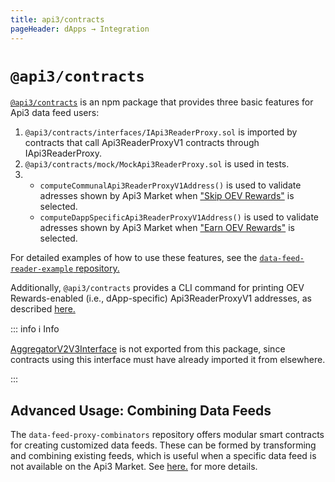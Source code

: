 ```yaml
---
title: api3/contracts
pageHeader: dApps → Integration
---
```


<PageHeader/>

# `@api3/contracts`

[`@api3/contracts`](https://www.npmjs.com/package/@api3/contracts) is an npm package that provides three basic features for Api3 data feed users:

1. `@api3/contracts/interfaces/IApi3ReaderProxy.sol` is imported by contracts that call Api3ReaderProxyV1 contracts through IApi3ReaderProxy.
2. `@api3/contracts/mock/MockApi3ReaderProxy.sol` is used in tests.
3. - `computeCommunalApi3ReaderProxyV1Address()` is used to validate adresses shown by Api3 Market when ["Skip OEV Rewards"](/dapps/integration/index.md#integration-information) is selected.
   - `computeDappSpecificApi3ReaderProxyV1Address()` is used to validate adresses shown by Api3 Market when ["Earn OEV Rewards"](/dapps/integration/index.md#integration-information) is selected.

For detailed examples of how to use these features, see the [`data-feed-reader-example` repository.](https://github.com/api3dao/data-feed-reader-example)

Additionally, `@api3/contracts` provides a CLI command for printing OEV Rewards-enabled (i.e., dApp-specific) Api3ReaderProxyV1 addresses, as described [here.](/dapps/integration/contract-integration.md#printing-api3readerproxyv1-addresses)

::: info ℹ️ Info

[AggregatorV2V3Interface](/dapps/integration/aggregatorv2v3interface.md) is not exported from this package, since contracts using this interface must have already imported it from elsewhere.

:::

## Advanced Usage: Combining Data Feeds

The `data-feed-proxy-combinators` repository offers modular smart contracts for creating customized data feeds. These can be formed by transforming and combining existing feeds, which is useful when a specific data feed is not available on the Api3 Market. See [here.](/dapps/integration/data-feed-proxy-combinators.md) for more details.
